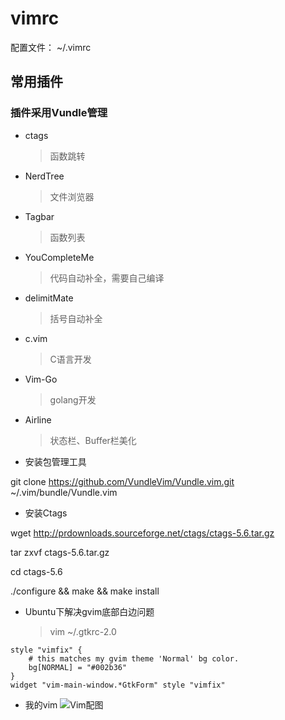 # vimrc
配置文件： ~/.vimrc 

## 常用插件

### 插件采用Vundle管理

- ctags
	> 函数跳转

- NerdTree
	> 文件浏览器

- Tagbar
	> 函数列表

- YouCompleteMe
	> 代码自动补全，需要自己编译

- delimitMate
	> 括号自动补全
	
- c.vim
	> C语言开发

- Vim-Go
	> golang开发

- Airline
	> 状态栏、Buffer栏美化

- 安装包管理工具

git clone https://github.com/VundleVim/Vundle.vim.git ~/.vim/bundle/Vundle.vim

- 安装Ctags

wget http://prdownloads.sourceforge.net/ctags/ctags-5.6.tar.gz

tar zxvf ctags-5.6.tar.gz

cd ctags-5.6

./configure && make && make install

- Ubuntu下解决gvim底部白边问题
	> vim ~/.gtkrc-2.0
```
style "vimfix" {
    # this matches my gvim theme 'Normal' bg color.
    bg[NORMAL] = "#002b36"                                                                                                                                                                    
}
widget "vim-main-window.*GtkForm" style "vimfix"
```

- 我的vim
![Vim配图](https://github.com/melanc/vimrc/blob/master/gvim.png)

